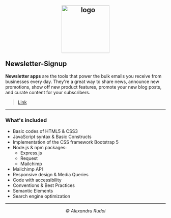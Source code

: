 ## <p align="center"><a href="https://vast-brushlands-94595.herokuapp.com/"><img src="https://i.ibb.co/1Z5vk08/logo.png" alt="logo" width="150px" border="0"></a></p>Newsletter-Signup

**Newsletter apps** are the tools that power the bulk emails you receive from businesses every day. They're a great way to share news, announce new promotions, show off new product features, promote your new blog posts, and curate content for your subscribers.

> <p><a href="https://vast-brushlands-94595.herokuapp.com/">Link</a></p>

---

### What's included

+ Basic codes of HTML5 & CSS3
+ JavaScript syntax & Basic Constructs
+ Implementation of the CSS framework Bootstrap 5
+ Node.js & npm packages:
  * Express.js
  * Request
  * Mailchimp
+ Mailchimp API
+ Responsive design & Media Queries
+ Code with accessibility
+ Conventions & Best Practices
+ Semantic Elements
+ Search engine optimization

---

<p align="center"><em>&copy; Alexandru Rudoi</em></p>
